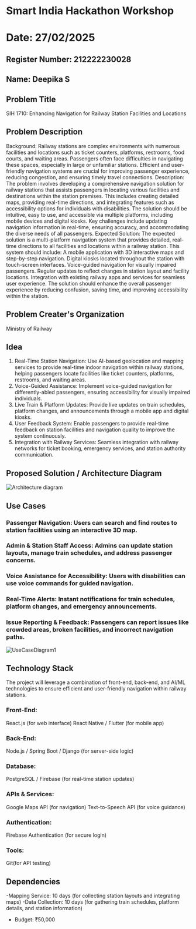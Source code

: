 # Smart India Hackathon Workshop
# Date: 27/02/2025
## Register Number: 212222230028
## Name: Deepika S
## Problem Title
SIH 1710: Enhancing Navigation for Railway Station Facilities and Locations
## Problem Description
Background: Railway stations are complex environments with numerous facilities and locations such as ticket counters, platforms, restrooms, food courts, and waiting areas. Passengers often face difficulties in navigating these spaces, especially in large or unfamiliar stations. Efficient and user-friendly navigation systems are crucial for improving passenger experience, reducing congestion, and ensuring timely travel connections. Description: The problem involves developing a comprehensive navigation solution for railway stations that assists passengers in locating various facilities and destinations within the station premises. This includes creating detailed maps, providing real-time directions, and integrating features such as accessibility options for individuals with disabilities. The solution should be intuitive, easy to use, and accessible via multiple platforms, including mobile devices and digital kiosks. Key challenges include updating navigation information in real-time, ensuring accuracy, and accommodating the diverse needs of all passengers. Expected Solution: The expected solution is a multi-platform navigation system that provides detailed, real-time directions to all facilities and locations within a railway station. This system should include: A mobile application with 3D interactive maps and step-by-step navigation. Digital kiosks located throughout the station with touch-screen interfaces. Voice-guided navigation for visually impaired passengers. Regular updates to reflect changes in station layout and facility locations. Integration with existing railway apps and services for seamless user experience. The solution should enhance the overall passenger experience by reducing confusion, saving time, and improving accessibility within the station.

## Problem Creater's Organization
Ministry of Railway

## Idea
1. Real-Time Station Navigation: Use AI-based geolocation and mapping services to provide real-time indoor navigation within railway stations, helping passengers locate facilities like ticket counters, platforms, restrooms, and waiting areas.
2. Voice-Guided Assistance: Implement voice-guided navigation for differently-abled passengers, ensuring accessibility for visually impaired individuals.
3. Live Train & Platform Updates: Provide live updates on train schedules, platform changes, and announcements through a mobile app and digital kiosks.
4. User Feedback System: Enable passengers to provide real-time feedback on station facilities and navigation quality to improve the system continuously.
5. Integration with Railway Services: Seamless integration with railway networks for ticket booking, emergency services, and station authority communication.
## Proposed Solution / Architecture Diagram
![Architecture diagram](https://github.com/user-attachments/assets/d6173f08-0c75-4cec-a193-16ff0a09f703)
## Use Cases
### Passenger Navigation: Users can search and find routes to station facilities using an interactive 3D map.
### Admin & Station Staff Access: Admins can update station layouts, manage train schedules, and address passenger concerns.
### Voice Assistance for Accessibility: Users with disabilities can use voice commands for guided navigation.
### Real-Time Alerts: Instant notifications for train schedules, platform changes, and emergency announcements.
### Issue Reporting & Feedback: Passengers can report issues like crowded areas, broken facilities, and incorrect navigation paths.
![UseCaseDiagram1](https://github.com/user-attachments/assets/6c0e7482-b55f-45f8-bd99-ee74864e25e3)
## Technology Stack
The project will leverage a combination of front-end, back-end, and AI/ML technologies to ensure efficient and user-friendly navigation within railway stations.
### Front-End:
React.js (for web interface)
React Native / Flutter (for mobile app)
### Back-End:
Node.js / Spring Boot / Django (for server-side logic)
### Database:
PostgreSQL / Firebase (for real-time station updates)
### APIs & Services:
Google Maps API (for navigation)
Text-to-Speech API (for voice guidance)
### Authentication:
Firebase Authentication (for secure login)
### Tools:
Git(for API testing)
## Dependencies
-Mapping Service: 10 days (for collecting station layouts and integrating maps)
-Data Collection: 10 days (for gathering train schedules, platform details, and station information)
- Budget: ₹50,000

